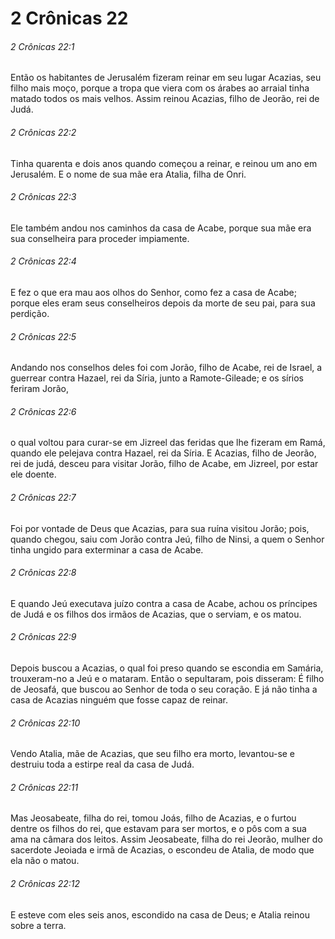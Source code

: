 # 2 Crônicas 22

###### 2 Crônicas 22:1

Então os habitantes de Jerusalém fizeram reinar em seu lugar Acazias, seu filho mais moço, porque a tropa que viera com os árabes ao arraial tinha matado todos os mais velhos. Assim reinou Acazias, filho de Jeorão, rei de Judá.

###### 2 Crônicas 22:2

Tinha quarenta e dois anos quando começou a reinar, e reinou um ano em Jerusalém. E o nome de sua mãe era Atalia, filha de Onri.

###### 2 Crônicas 22:3

Ele também andou nos caminhos da casa de Acabe, porque sua mãe era sua conselheira para proceder impiamente.

###### 2 Crônicas 22:4

E fez o que era mau aos olhos do Senhor, como fez a casa de Acabe; porque eles eram seus conselheiros depois da morte de seu pai, para sua perdição.

###### 2 Crônicas 22:5

Andando nos conselhos deles foi com Jorão, filho de Acabe, rei de Israel, a guerrear contra Hazael, rei da Síria, junto a Ramote-Gileade; e os sírios feriram Jorão,

###### 2 Crônicas 22:6

o qual voltou para curar-se em Jizreel das feridas que lhe fizeram em Ramá, quando ele pelejava contra Hazael, rei da Síria. E Acazias, filho de Jeorão, rei de judá, desceu para visitar Jorão, filho de Acabe, em Jizreel, por estar ele doente.

###### 2 Crônicas 22:7

Foi por vontade de Deus que Acazias, para sua ruína visitou Jorão; pois, quando chegou, saiu com Jorão contra Jeú, filho de Ninsi, a quem o Senhor tinha ungido para exterminar a casa de Acabe.

###### 2 Crônicas 22:8

E quando Jeú executava juízo contra a casa de Acabe, achou os príncipes de Judá e os filhos dos irmãos de Acazias, que o serviam, e os matou.

###### 2 Crônicas 22:9

Depois buscou a Acazias, o qual foi preso quando se escondia em Samária, trouxeram-no a Jeú e o mataram. Então o sepultaram, pois disseram: É filho de Jeosafá, que buscou ao Senhor de toda o seu coração. E já não tinha a casa de Acazias ninguém que fosse capaz de reinar.

###### 2 Crônicas 22:10

Vendo Atalia, mãe de Acazias, que seu filho era morto, levantou-se e destruiu toda a estirpe real da casa de Judá.

###### 2 Crônicas 22:11

Mas Jeosabeate, filha do rei, tomou Joás, filho de Acazias, e o furtou dentre os filhos do rei, que estavam para ser mortos, e o pôs com a sua ama na câmara dos leitos. Assim Jeosabeate, filha do rei Jeorão, mulher do sacerdote Jeoiada e irmã de Acazias, o escondeu de Atalia, de modo que ela não o matou.

###### 2 Crônicas 22:12

E esteve com eles seis anos, escondido na casa de Deus; e Atalia reinou sobre a terra.

